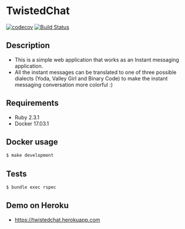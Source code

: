 # TwistedChat

[![codecov](https://codecov.io/gh/arthurix/twistedchat/branch/master/graph/badge.svg)](https://codecov.io/gh/arthurix/twistedchat)  [![Build
Status](https://travis-ci.org/arthurix/twistedchat.svg?branch=master)](https://travis-ci.org/arthurix/twistedchat)

## Description

* This is a simple web application that works as an Instant messaging application.
* All the instant messages can be translated to one of three possible dialects (Yoda, Valley Girl and Binary Code) to make the instant messaging conversation more colorful :)


## Requirements
* Ruby 2.3.1
* Docker 17.03.1

## Docker usage
```bash
$ make development
```

## Tests
```bash
$ bundle exec rspec
```

## Demo on Heroku
- https://twistedchat.herokuapp.com
